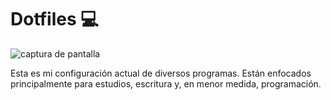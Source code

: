 # Dotfiles 💻

![captura de pantalla](https://i.ibb.co/CBBhGrS/2023-12-13-175340-1920x1080-scrot.png)

Esta es mi configuración actual de diversos programas. Están enfocados principalmente para estudios, escritura y, en menor medida, programación. 

